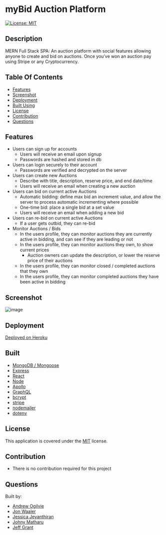 # myBid Auction Platform

[![License: MIT](https://img.shields.io/badge/License-MIT-yellow.svg)](https://opensource.org/licenses/MIT)

## Description

MERN Full Stack SPA: An auction platform with social features allowing anyone to create and bid on auctions. Once you’ve won an auction pay using Stripe or any Cryptocurrency.

## Table Of Contents

- [Features](#features)
- [Screenshot](#screenshot)
- [Deployment](#deployment)
- [Built Using](#built)
- [License](#license)
- [Contribution](#contribution)
- [Questions](#questions)

## Features

- Users can sign up for accounts
  - Users will receive an email upon signup
  - Passwords are hashed and stored in db
- Users can login securely to their account
  - Passwords are verified and decrypted on the server
- Users can create new Auctions
  - Describe with title, description, reserve price, and end date/time
  - Users will receive an email when creating a new auction
- Users can bid on current active Auctions
  - Automatic bidding: define max bid an increment value, and allow the server to process automatic incrementing where possible
  - One-time bid: place a single bid at a set value
  - Users will receive an email when adding a new bid
- Users can re-bid on current active Auctions
  - If a user gets outbid, they can re-bid
- Monitor Auctions / Bids
  - In the users profile, they can monitor auctions they are currently active in bidding, and can see if they are leading or not
  - In the users profile, they can monitor auctions they own, to show current prices
    - Auction owners can update the description, or lower the reserve price of their auctions
  - In the users profile, they can monitor closed / completed auctions that they own
  - In the users profile, they can monitor completed auctions they have been active in bidding

## Screenshot

![image](https://user-images.githubusercontent.com/69044956/127777775-cda42ade-9608-405d-9dfb-7d51b8fcb203.png)

## Deployment

[Deployed on Heroku](https://mybid-live.herokuapp.com/)

## Built

- [MongoDB / Mongoose](https://www.mongodb.com/)
- [Express](https://expressjs.com/)
- [React](https://reactjs.org/)
- [Node](https://nodejs.org/en/)
- [Apollo](https://www.npmjs.com/package/apollo)
- [GraphQL](https://graphql.org/)
- [bcrypt](https://www.npmjs.com/package/bcrypt)
- [stripe](https://stripe.com/docs/js/including)
- [nodemailer](https://nodemailer.com/about/)
- [dotenv](https://www.npmjs.com/package/dotenv)

## License

This application is covered under the [MIT](https://opensource.org/licenses/MIT) license.

## Contribution

- There is no contribution required for this project

## Questions

Built by:

- [Andrew Ogilvie](https://github.com/PrimalOrB)
- [Jon Waaler](https://github.com/JonWaaler)
- [Jessica Jeyanthiran](https://github.com/JessicaJeyanthiran)
- [Johny Matharu](https://github.com/JohnnyMatharu)
- [Jeff Grant](https://github.com/JeffGrant274)
